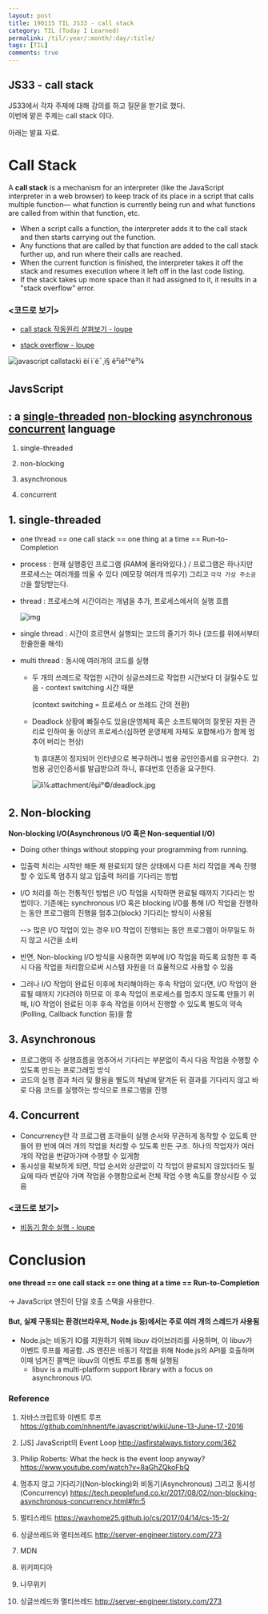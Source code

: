 ```yaml
---
layout: post
title: 190115 TIL JS33 - call stack
category: TIL (Today I Learned)
permalink: /til/:year/:month/:day/:title/
tags: [TIL]
comments: true
---
```


## **JS33 - call stack**

JS33에서 각자 주제에 대해 강의를 하고 질문을 받기로 했다.  
이번에 맡은 주제는 call stack 이다. 

아래는 발표 자료.

# **Call Stack**

A **call stack** is a mechanism for an interpreter (like the JavaScript interpreter in a web browser) to keep track of its place in a script that calls multiple function— what function is currently being run and what functions are called from within that function, etc.

- When a script calls a function, the interpreter adds it to the call stack and then starts carrying out the function.
- Any functions that are called by that function are added to the call stack further up, and run where their calls are reached.
- When the current function is finished, the interpreter takes it off the stack and resumes execution where it left off in the last code listing.
- If the stack takes up more space than it had assigned to it, it results in a "stack overflow" error.











### <코드로 보기>

- [call stack 작동원리 살펴보기 - loupe](http://latentflip.com/loupe/?code=ZnVuY3Rpb24gbXVsdGlwbHkoYSxiKXsKICAgIHJldHVybiBhKmI7Cn0KCmZ1bmN0aW9uIHNxdWFyZShuKXsKICAgIHJldHVybiBtdWx0aXBseShuLG4pOwp9CgpmdW5jdGlvbiBwcmludFNxdWFyZShuKXsKICAgIHZhciBzcXVhcmVkID0gc3F1YXJlKG4pOwogICAgY29uc29sZS5sb2coc3F1YXJlZCk7Cn0KCnByaW50U3F1YXJlKDQpOw%3D%3D!!!PGJ1dHRvbj5DbGljayBtZSE8L2J1dHRvbj4%3D)

- [stack overflow - loupe](http://latentflip.com/loupe/?code=ZnVuY3Rpb24gZm9vKCl7CiAgICByZXR1cm4gZm9vKCk7Cn0KCmZvbygpOw%3D%3D!!!PGJ1dHRvbj5DbGljayBtZSE8L2J1dHRvbj4%3D)









![javascript callstackì ëí ì´ë¯¸ì§ ê²ìê²°ê³¼](https://image.slidesharecdn.com/sonlejs-event-loop-160805060652/95/javascript-event-loop-11-638.jpg?cb=1470377352)













## **JavsScript** 

##  : a <u>single-threaded</u> <u>non-blocking</u> <u>asynchronous</u> <u>concurrent</u> language

1. single-threaded 

2. non-blocking

3. asynchronous

4. concurrent





## 1. single-threaded

- one thread == one call stack == one thing at a time == Run-to-Completion

- process : 현재 실행중인 프로그램 (RAM에 올라와있다.) / 프로그램은 하나지만 프로세스는 여러개를 띄울 수 있다 (메모장 여러개 띄우기) 그리고 `각각 가상 주소공간`을 할당받는다. 

- thread : 프로세스에 시간이라는 개념을 추가, 프로세스에서의 실행 흐름

  ![img](https://upload.wikimedia.org/wikipedia/commons/thumb/a/a5/Multithreaded_process.svg/220px-Multithreaded_process.svg.png)

- single thread : 시간이 흐르면서 실행되는 코드의 줄기가 하나 (코드를 위에서부터 한줄한줄 해석)

- multi thread : 동시에 여러개의 코드를 실행

  - 두 개의 쓰레드로 작업한 시간이 싱글쓰레드로 작업한 시간보다 더 걸릴수도 있음 - context switching 시간 때문

    (context switching = 프로세스 or 쓰레드 간의 전환)

  - Deadlock 상황에 빠질수도 있음(운영체제 혹은 소프트웨어의 잘못된 자원 관리로 인하여 둘 이상의 프로세스(심하면  운영체제 자체도 포함해서)가 함께 멈추어 버리는 현상)

    ​	1) 휴대폰이 정지되어 인터넷으로 복구하려니 범용 공인인증서를 요구한다. 
    ​	2) 범용 공인인증서를 발급받으려 하니, 휴대번호 인증을 요구한다. 

    ![íì¼:attachment/êµì°©/deadlock.jpg](https://s3.namuwikiusercontent.com/s/19ddbf5daa82d7d7a67051de77d4f6af646a00f916f7e9711d6c6c2749fc1f9c01238bdc1bd94d611af7e8b089b9865319b820bb569a8341262745cce1967b81e4418677ebf9ef558a80498af5c58b329acd69fc4c362e84142322c380d964f3)





## 2. Non-blocking

**Non-blocking I/O(Asynchronous I/O 혹은 Non-sequential I/O)**

- Doing other things without stopping your programming from running.

- 입출력 처리는 시작만 해둔 채 완료되지 않은 상태에서 다른 처리 작업을 계속 진행할 수 있도록 멈추지 않고 입출력 처리를 기다리는 방법

- I/O 처리를 하는 전통적인 방법은 I/O 작업을 시작하면 완료될 때까지 기다리는 방법이다. 기존에는 synchronous I/O 혹은 blocking I/O를 통해 I/O 작업을 진행하는 동안 프로그램의 진행을 멈추고(block) 기다리는 방식이 사용됨 

  --> 많은 I/O 작업이 있는 경우 I/O 작업이 진행되는 동안 프로그램이 아무일도 하지 않고 시간을 소비 

- 반면, Non-blocking I/O 방식을 사용하면 외부에 I/O 작업을 하도록 요청한 후 즉시 다음 작업을 처리함으로써 시스템 자원을 더 효율적으로 사용할 수 있음
- 그러나 I/O 작업이 완료된 이후에 처리해야하는 후속 작업이 있다면, I/O 작업이 완료될 때까지 기다려야 하므로 이 후속 작업이 프로세스를 멈추지 않도록 만들기 위해, I/O 작업이 완료된 이후 후속 작업을 이어서 진행할 수 있도록 별도의 약속(Polling, Callback function 등)을 함









## 3. Asynchronous 

- 프로그램의 주 실행흐름을 멈추어서 기다리는 부분없이 즉시 다음 작업을 수행할 수 있도록 만드는 프로그래밍 방식
- 코드의 실행 결과 처리 및 활용을 별도의 채널에 맡겨둔 뒤 결과를 기다리지 않고 바로 다음 코드를 실행하는 방식으로 프로그램을 진행









## 4. Concurrent 

- Concurrency란 각 프로그램 조각들이 실행 순서와 무관하게 동작할 수 있도록 만들어 한 번에 여러 개의 작업을 처리할 수 있도록 만든 구조. 하나의 작업자가 여러 개의 작업을 번갈아가며 수행할 수 있게함
- 동시성을 확보하게 되면, 작업 순서와 상관없이 각 작업이 완료되지 않았더라도 필요에 따라 번갈아 가며 작업을 수행함으로써 전체 작업 수행 속도를 향상시킬 수 있음











### <코드로 보기>

- [비동기 함수 실행 - loupe](http://latentflip.com/loupe/?code=ZnVuY3Rpb24gdGVzdDEoKXsKICAgIGNvbnNvbGUubG9nKCJ0ZXN0MSIpOwogICAgdGVzdDIoKTsKfQoKZnVuY3Rpb24gdGVzdDIoKXsKICAgIGxldCB0aW1lciA9IHNldFRpbWVvdXQoZnVuY3Rpb24oKXsKICAgICAgICBjb25zb2xlLmxvZygidGVzdDIiKTsKICAgIH0sIDApOwogICAgdGVzdDMoKTsKfQoKZnVuY3Rpb24gdGVzdDMoKXsKICAgIGNvbnNvbGUubG9nKCJ0ZXN0MyIpOwp9Cgp0ZXN0MSgpOw%3D%3D!!!PGJ1dHRvbj5DbGljayBtZSE8L2J1dHRvbj4%3D)

  














#	Conclusion

#### one thread == one call stack == one thing at a time == Run-to-Completion

-> JavaScript 엔진이 단일 호출 스택을 사용한다. 



#### But, 실제 구동되는 환경(브라우져, Node.js 등)에서는 주로 여러 개의 스레드가 사용됨

- Node.js는 비동기 IO를 지원하기 위해 libuv 라이브러리를 사용하며, 이 libuv가 이벤트 루프를 제공함. JS 엔진은 비동기 작업을 위해 Node.js의 API를 호출하며 이때 넘겨진 콜백은 libuv의 이벤트 루프를 통해 실행됨 
  * libuv is a multi-platform support library with a focus on asynchronous I/O.













### Reference

1. 자바스크립트와 이벤트 루프 https://github.com/nhnent/fe.javascript/wiki/June-13-June-17,-2016
2. [JS] JavaScript의 Event Loop http://asfirstalways.tistory.com/362
3. Philip Roberts: What the heck is the event loop anyway?  https://www.youtube.com/watch?v=8aGhZQkoFbQ
4. 멈추지 않고 기다리기(Non-blocking)와 비동기(Asynchronous) 그리고 동시성(Concurrency) https://tech.peoplefund.co.kr/2017/08/02/non-blocking-asynchronous-concurrency.html#fn:5
5. 멀티스레드 https://wayhome25.github.io/cs/2017/04/14/cs-15-2/
6. 싱글쓰레드와 멀티쓰레드 http://server-engineer.tistory.com/273
7. MDN
8. 위키피디아
9. 나무위키

1. 싱글쓰레드와 멀티쓰레드 http://server-engineer.tistory.com/273



